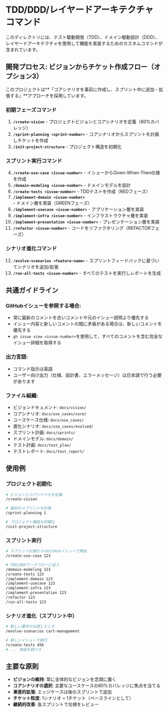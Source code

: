 # TDD/DDD/レイヤードアーキテクチャ コマンド

このディレクトリには、テスト駆動開発（TDD）、ドメイン駆動設計（DDD）、レイヤードアーキテクチャを使用して機能を実装するためのカスタムコマンドが含まれています。

## 開発プロセス: ビジョンからチケット作成フロー（オプション3）

このプロジェクトは**「コアシナリオを事前に作成し、スプリント中に追加・拡張する」**アプローチを採用しています。

### 初期フェーズコマンド

1. **`/create-vision`** - プロジェクトビジョンとコアシナリオを定義（80%カバレッジ）
2. **`/sprint-planning <sprint-number>`** - コアシナリオからスプリントを計画しチケットを作成
3. **`/init-project-structure`** - プロジェクト構造を初期化

### スプリント実行コマンド

4. **`/create-use-case <issue-number>`** - イシューからGiven-When-Then仕様を作成
5. **`/domain-modeling <issue-number>`** - ドメインモデルを設計
6. **`/create-tests <issue-number>`** - TDDテストを作成（REDフェーズ）
7. **`/implement-domain <issue-number>`** - ドメイン層を実装（GREENフェーズ）
8. **`/implement-usecase <issue-number>`** - アプリケーション層を実装
9. **`/implement-infra <issue-number>`** - インフラストラクチャ層を実装
10. **`/implement-presentation <issue-number>`** - プレゼンテーション層を実装
11. **`/refactor <issue-number>`** - コードをリファクタリング（REFACTORフェーズ）

### シナリオ進化コマンド

12. **`/evolve-scenarios <feature-name>`** - スプリントフィードバックに基づいてシナリオを追加/拡張
13. **`/run-all-tests <issue-number>`** - すべてのテストを実行しレポートを生成

## 共通ガイドライン

### GitHubイシューを参照する場合:
- 常に最新のコメントを古いコメントや元のイシュー説明より優先する
- イシュー内容と新しいコメントの間に矛盾がある場合は、新しいコメントを優先する
- `gh issue view <issue-number>`を使用して、すべてのコメントを含む完全なイシュー詳細を取得する

### 出力言語:
- コマンド指示は英語
- ユーザー向け出力（仕様、設計書、エラーメッセージ）は日本語で行う必要があります

### ファイル組織:
- ビジョンドキュメント: `docs/vision/`
- コアシナリオ: `docs/use_cases/core/`
- ユースケース仕様: `docs/use_cases/`
- 進化シナリオ: `docs/use_cases/evolved/`
- スプリント計画: `docs/sprints/`
- ドメインモデル: `docs/domain/`
- テスト計画: `docs/test_plan/`
- テストレポート: `docs/test_report/`

## 使用例

### プロジェクト初期化
```bash
# ビジョンとコアシナリオを定義
/create-vision

# 最初のスプリントを計画
/sprint-planning 1

# プロジェクト構造を初期化
/init-project-structure
```

### スプリント実行
```bash
# スプリント計画からのGitHubイシューで開始
/create-use-case 123

# TDD/DDDワークフローに従う
/domain-modeling 123
/create-tests 123
/implement-domain 123
/implement-usecase 123
/implement-infra 123
/implement-presentation 123
/refactor 123
/run-all-tests 123
```

### シナリオ進化（スプリント中）
```bash
# 新しい要件が出現したとき
/evolve-scenarios cart-management

# 新しいイシューで続行
/create-tests 456
# ... 実装を続ける
```

## 主要な原則

- **ビジョンの維持**: 常に全体的なビジョンを念頭に置く
- **コアシナリオの選択**: 主要なユースケースの80%カバレッジに焦点を当てる
- **漸進的拡張**: エッジケースは後のスプリントで追加
- **チケット粒度**: 1シナリオ = 1チケット（ベースラインとして）
- **継続的改善**: 各スプリントで仕様をレビュー